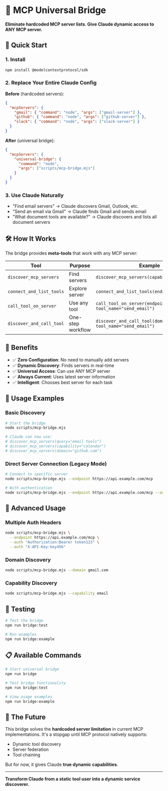 # 🌉 MCP Universal Bridge

**Eliminate hardcoded MCP server lists. Give Claude dynamic access to ANY MCP server.**

## 🎯 Quick Start

### 1. Install
```bash
npm install @modelcontextprotocol/sdk
```

### 2. Replace Your Entire Claude Config
**Before** (hardcoded servers):
```json
{
  "mcpServers": {
    "gmail": { "command": "node", "args": ["gmail-server"] },
    "github": { "command": "node", "args": ["github-server"] },
    "slack": { "command": "node", "args": ["slack-server"] }
  }
}
```

**After** (universal bridge):
```json
{
  "mcpServers": {
    "universal-bridge": {
      "command": "node",
      "args": ["scripts/mcp-bridge.mjs"]
    }
  }
}
```

### 3. Use Claude Naturally
- "Find email servers" → Claude discovers Gmail, Outlook, etc.
- "Send an email via Gmail" → Claude finds Gmail and sends email
- "What document tools are available?" → Claude discovers and lists all document servers

## 🛠️ How It Works

The bridge provides **meta-tools** that work with any MCP server:

| Tool | Purpose | Example |
|------|---------|---------|
| `discover_mcp_servers` | Find servers | `discover_mcp_servers(capability="email")` |
| `connect_and_list_tools` | Explore server | `connect_and_list_tools(endpoint="...")` |
| `call_tool_on_server` | Use any tool | `call_tool_on_server(endpoint="...", tool_name="send_email")` |
| `discover_and_call_tool` | One-step workflow | `discover_and_call_tool(domain="gmail.com", tool_name="send_email")` |

## 🎯 Benefits

- ✅ **Zero Configuration**: No need to manually add servers
- ✅ **Dynamic Discovery**: Finds servers in real-time
- ✅ **Universal Access**: Can use ANY MCP server
- ✅ **Always Current**: Uses latest server information
- ✅ **Intelligent**: Chooses best server for each task

## 🚀 Usage Examples

### Basic Discovery
```bash
# Start the bridge
node scripts/mcp-bridge.mjs

# Claude can now use:
# discover_mcp_servers(query="email tools")
# discover_mcp_servers(capability="calendar") 
# discover_mcp_servers(domain="github.com")
```

### Direct Server Connection (Legacy Mode)
```bash
# Connect to specific server
node scripts/mcp-bridge.mjs --endpoint https://api.example.com/mcp

# With authentication
node scripts/mcp-bridge.mjs --endpoint https://api.example.com/mcp --auth "Authorization:Bearer token"
```

## 🔧 Advanced Usage

### Multiple Auth Headers
```bash
node scripts/mcp-bridge.mjs \
  --endpoint https://api.example.com/mcp \
  --auth "Authorization:Bearer token123" \
  --auth "X-API-Key:key456"
```

### Domain Discovery
```bash
node scripts/mcp-bridge.mjs --domain gmail.com
```

### Capability Discovery
```bash
node scripts/mcp-bridge.mjs --capability email
```

## 🧪 Testing

```bash
# Test the bridge
npm run bridge:test

# Run examples
npm run bridge:example
```

## 📋 Available Commands

```bash
# Start universal bridge
npm run bridge

# Test bridge functionality  
npm run bridge:test

# View usage examples
npm run bridge:example
```

## 🔮 The Future

This bridge solves the **hardcoded server limitation** in current MCP implementations. It's a stopgap until MCP protocol natively supports:

- Dynamic tool discovery
- Server federation
- Tool chaining

But for now, it gives Claude **true dynamic capabilities**.

---

**Transform Claude from a static tool user into a dynamic service discoverer.**
